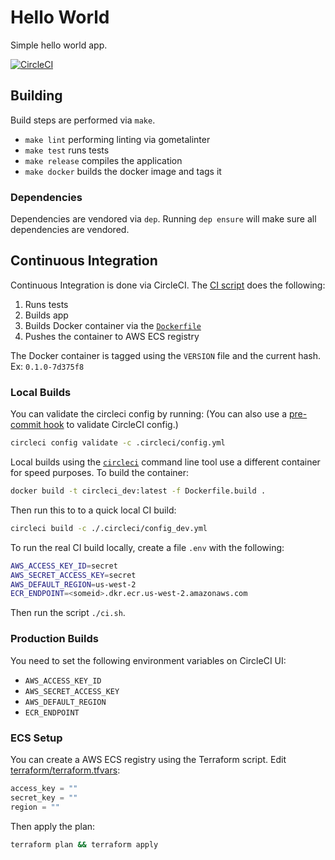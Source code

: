 # Hello World

Simple hello world app.

[![CircleCI](https://circleci.com/gh/aphexddb/helloworld.svg?style=svg)](https://circleci.com/gh/aphexddb/helloworld)

## Building

Build steps are performed via `make`.

* `make lint` performing linting via gometalinter
* `make test` runs tests
* `make release` compiles the application
* `make docker` builds the docker image and tags it

### Dependencies

Dependencies are vendored via `dep`. Running `dep ensure` will make sure all dependencies are vendored.

## Continuous Integration

Continuous Integration is done via CircleCI. The [CI script](.circleci/config.yml) does the following:

1. Runs tests
2. Builds app
3. Builds Docker container via the [`Dockerfile`](Dockerfile)
4. Pushes the container to AWS ECS registry

The Docker container is tagged using the `VERSION` file and the current hash. Ex: `0.1.0-7d375f8`

### Local Builds

You can validate the circleci config by running: (You can also use a [pre-commit hook](https://circleci.com/blog/circleci-hacks-validate-circleci-config-on-every-commit-with-a-git-hook/) to validate CircleCI config.)

```bash
circleci config validate -c .circleci/config.yml
```

Local builds using the [`circleci`](https://circleci.com/docs/2.0/local-jobs/#circleci-command-line-interface-cli-overview) command line tool use a different container for speed purposes. To build the container:

```bash
docker build -t circleci_dev:latest -f Dockerfile.build .
```

Then run this to to a quick local CI build:

```bash
circleci build -c ./.circleci/config_dev.yml
```

To run the real CI build locally, create a file `.env` with the following:

```bash
AWS_ACCESS_KEY_ID=secret
AWS_SECRET_ACCESS_KEY=secret
AWS_DEFAULT_REGION=us-west-2
ECR_ENDPOINT=<someid>.dkr.ecr.us-west-2.amazonaws.com
```

Then run the script `./ci.sh`.

### Production Builds

You need to set the following environment variables on CircleCI UI:

* `AWS_ACCESS_KEY_ID`
* `AWS_SECRET_ACCESS_KEY`
* `AWS_DEFAULT_REGION`
* `ECR_ENDPOINT`

### ECS Setup

You can create a AWS ECS registry using the Terraform script. Edit [terraform/terraform.tfvars](terraform/terraform.tfvars):

```terraform
access_key = ""
secret_key = ""
region = ""
```

Then apply the plan:

```bash
terraform plan && terraform apply
```
